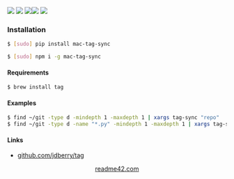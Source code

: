 <!--
https://readme42.com
-->



[![](https://img.shields.io/badge/OS-macOS-blue.svg?longCache=True)]()
[![](https://img.shields.io/pypi/v/mac-tag-sync.svg?maxAge=3600)](https://pypi.org/project/mac-tag-sync/)
[![](https://img.shields.io/npm/v/mac-tag-sync.svg?maxAge=3600)](https://www.npmjs.com/package/mac-tag-sync)[![](https://img.shields.io/badge/License-Unlicense-blue.svg?longCache=True)](https://unlicense.org/)
[![](https://github.com/andrewp-as-is/mac-tag-sync/workflows/tests42/badge.svg)](https://github.com/andrewp-as-is/mac-tag-sync/actions)

### Installation
```bash
$ [sudo] pip install mac-tag-sync
```

```bash
$ [sudo] npm i -g mac-tag-sync
```

#### Requirements
```bash
$ brew install tag
```

#### Examples
```bash
$ find ~/git -type d -mindepth 1 -maxdepth 1 | xargs tag-sync "repo"
$ find ~/git -type d -name "*.py" -mindepth 1 -maxdepth 1 | xargs tag-sync "py"
```

#### Links
+   [github.com/jdberry/tag](https://github.com/jdberry/tag)

<p align="center">
    <a href="https://readme42.com/">readme42.com</a>
</p>
